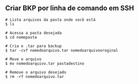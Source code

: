 <html>
<head>
<meta charset="utf-8">
<meta name="viewport" content="width=device-width, initial-scale=1.0">
<title>Criar BKP por linha de comando em SSH</title>
<link rel="stylesheet" href="https://stackedit.io/res-min/themes/base.css" />
<script type="text/javascript" src="https://cdn.mathjax.org/mathjax/latest/MathJax.js?config=TeX-AMS_HTML"></script>
</head>
<body><div class="container"><h2 id="criar-bkp-por-linha-de-comando-em-ssh">Criar BKP por linha de comando em SSH</h2>

<pre class="prettyprint"><code class="language-sh hljs ruby hljs "><span class="hljs-comment"><span class="hljs-comment"># Lista arquivos da pasta onde você está</span></span>
<span class="hljs-variable"><span class="hljs-variable">$ </span></span>ls

<span class="hljs-comment"><span class="hljs-comment"># Acessa a pasta desejada</span></span>
<span class="hljs-variable"><span class="hljs-variable">$ </span></span>cd <span class="hljs-regexp">nomepasta</span>

<span class="hljs-comment"><span class="hljs-comment"># Cria o .tar para backup</span></span>
<span class="hljs-variable"><span class="hljs-variable">$ </span></span>tar <span class="hljs-string">-cvf </span><span class="hljs-regexp">nomedoarquivo</span><span class="hljs-constant">.tar </span><span class="hljs-regexp">nomedoarquivooroginal</span>

<span class="hljs-comment"><span class="hljs-comment"># Move o arquivo</span></span>
<span class="hljs-variable"><span class="hljs-variable">$ </span></span>mv <span class="hljs-regexp">nomedoarquivo</span><span class="hljs-constant">.tar </span><span class="hljs-regexp">pastadestino</span>

<span class="hljs-comment"><span class="hljs-comment"># Remove o arquivo desejado</span></span>
<span class="hljs-variable"><span class="hljs-variable">$ </span></span>rm <span class="hljs-string">-rf </span><span class="hljs-regexp">nomedoarquivo</span><span class="hljs-constant">.tar </span></code></pre></div></body>
</html>